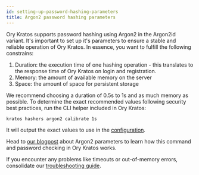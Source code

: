 ```yaml
---
id: setting-up-password-hashing-parameters
title: Argon2 password hashing parameters
---
```


Ory Kratos supports password hashing using Argon2 in the Argon2id variant. It's important to set up it's parameters to ensure a
stable and reliable operation of Ory Kratos. In essence, you want to fulfill the following constrains:

1. Duration: the execution time of one hashing operation - this translates to the response time of Ory Kratos on login and
   registration.
2. Memory: the amount of available memory on the server
3. Space: the amount of space for persistent storage

We recommend choosing a duration of 0.5s to 1s and as much memory as possible. To determine the exact recommended values following
security best practices, run the CLI helper included in Ory Kratos:

```sh
kratos hashers argon2 calibrate 1s
```

It will output the exact values to use in the [configuration](../reference/configuration.mdx).

Head to [our blogpost](https://www.ory.com/choose-recommended-argon2-parameters-password-hashing/) about Argon2 parameters to learn
how this command and password checking in Ory Kratos works.

If you encounter any problems like timeouts or out-of-memory errors, consolidate our
[troubleshooting guide](../debug/performance-out-of-memory-password-hashing-argon2.md).
